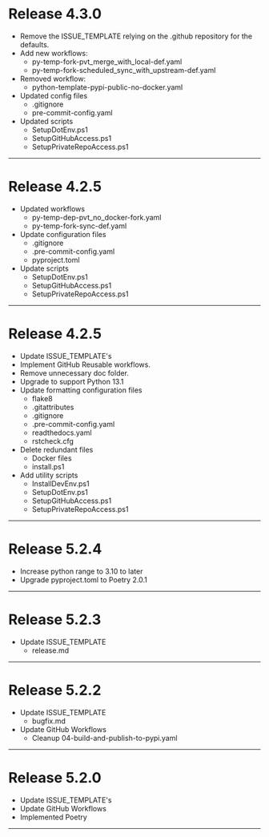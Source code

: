 # Release 4.3.0

- Remove the ISSUE_TEMPLATE relying on the .github repository for the defaults.
- Add new workflows:
  - py-temp-fork-pvt_merge_with_local-def.yaml
  - py-temp-fork-scheduled_sync_with_upstream-def.yaml
- Removed workflow:
  - python-template-pypi-public-no-docker.yaml
- Updated config files
  - .gitignore
  - pre-commit-config.yaml
- Updated scripts
  - SetupDotEnv.ps1
  - SetupGitHubAccess.ps1
  - SetupPrivateRepoAccess.ps1

______________________________________________________________________

# Release 4.2.5

- Updated workflows
  - py-temp-dep-pvt_no_docker-fork.yaml
  - py-temp-fork-sync-def.yaml
- Update configuration files
  - .gitignore
  - .pre-commit-config.yaml
  - pyproject.toml
- Update scripts
  - SetupDotEnv.ps1
  - SetupGitHubAccess.ps1
  - SetupPrivateRepoAccess.ps1

______________________________________________________________________

# Release 4.2.5

- Update ISSUE_TEMPLATE's
- Implement GitHub Reusable workflows.
- Remove unnecessary doc folder.
- Upgrade to support Python 13.1
- Update formatting configuration files
  - flake8
  - .gitattributes
  - .gitignore
  - .pre-commit-config.yaml
  - readthedocs.yaml
  - rstcheck.cfg
- Delete redundant files
  - Docker files
  - install.ps1
- Add utility scripts
  - InstallDevEnv.ps1
  - SetupDotEnv.ps1
  - SetupGitHubAccess.ps1
  - SetupPrivateRepoAccess.ps1

______________________________________________________________________

# Release 5.2.4

- Increase python range to 3.10 to later
- Upgrade pyproject.toml to Poetry 2.0.1

______________________________________________________________________

# Release 5.2.3

- Update ISSUE_TEMPLATE
  - release.md

______________________________________________________________________

# Release 5.2.2

- Update ISSUE_TEMPLATE
  - bugfix.md
- Update GitHub Workflows
  - Cleanup 04-build-and-publish-to-pypi.yaml

______________________________________________________________________

# Release 5.2.0

- Update ISSUE_TEMPLATE's
- Update GitHub Workflows
- Implemented Poetry

______________________________________________________________________
